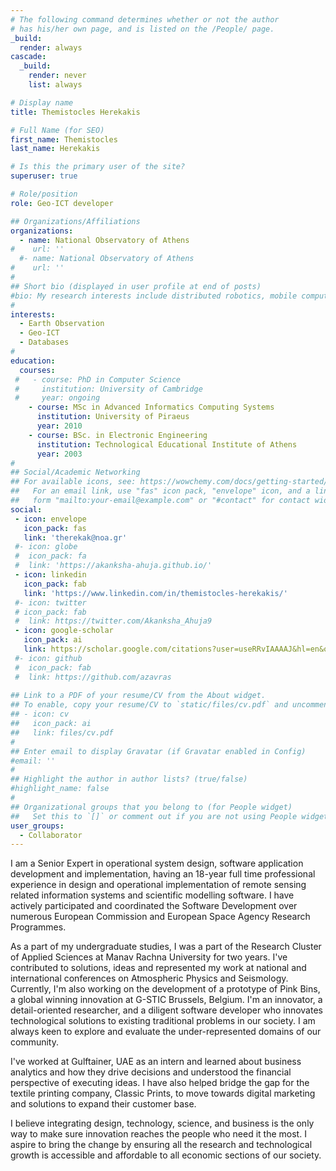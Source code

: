 ```yaml
---
# The following command determines whether or not the author
# has his/her own page, and is listed on the /People/ page.
_build:
  render: always
cascade:
  _build:
    render: never
    list: always

# Display name
title: Themistocles Herekakis

# Full Name (for SEO)
first_name: Themistocles
last_name: Herekakis

# Is this the primary user of the site?
superuser: true

# Role/position
role: Geo-ICT developer

## Organizations/Affiliations
organizations:
  - name: National Observatory of Athens 
#    url: ''
  #- name: National Observatory of Athens 
#    url: ''
#
## Short bio (displayed in user profile at end of posts)
#bio: My research interests include distributed robotics, mobile computing and programmable matter.
#
interests:
  - Earth Observation
  - Geo-ICT
  - Databases
#
education:
  courses:
 #   - course: PhD in Computer Science
 #     institution: University of Cambridge
 #     year: ongoing
    - course: MSc in Advanced Informatics Computing Systems
      institution: University of Piraeus
      year: 2010
    - course: BSc. in Electronic Engineering
      institution: Technological Educational Institute of Athens
      year: 2003
#
## Social/Academic Networking
## For available icons, see: https://wowchemy.com/docs/getting-started/page-builder/#icons
##   For an email link, use "fas" icon pack, "envelope" icon, and a link in the
##   form "mailto:your-email@example.com" or "#contact" for contact widget.
social:
 - icon: envelope
   icon_pack: fas
   link: 'therekak@noa.gr'
 #- icon: globe
 #  icon_pack: fa
 #  link: 'https://akanksha-ahuja.github.io/'
 - icon: linkedin
   icon_pack: fab
   link: 'https://www.linkedin.com/in/themistocles-herekakis/'
 #- icon: twitter
 # icon_pack: fab
 #  link: https://twitter.com/Akanksha_Ahuja9
 - icon: google-scholar
   icon_pack: ai
   link: https://scholar.google.com/citations?user=useRRvIAAAAJ&hl=en&oi=sra
 #- icon: github
 #  icon_pack: fab
 #  link: https://github.com/azavras
   
## Link to a PDF of your resume/CV from the About widget.
## To enable, copy your resume/CV to `static/files/cv.pdf` and uncomment the lines below.
## - icon: cv
##   icon_pack: ai
##   link: files/cv.pdf
#
## Enter email to display Gravatar (if Gravatar enabled in Config)
#email: ''
#
## Highlight the author in author lists? (true/false)
#highlight_name: false
#
## Organizational groups that you belong to (for People widget)
##   Set this to `[]` or comment out if you are not using People widget.
user_groups:
  - Collaborator
---
```

I am a Senior Expert in operational system design, software application development and implementation, having an 18-year full time professional experience in design and operational implementation of remote sensing related information systems and scientific modelling software. 
I have actively participated and coordinated the Software Development over numerous European Commission and European Space Agency Research Programmes.

As a part of my undergraduate studies, I was a part of the Research Cluster of Applied Sciences at Manav Rachna University for two years. I've contributed to solutions, ideas and represented my work at national and international conferences on Atmospheric Physics and Seismology. Currently, I'm also working on the development of a prototype of Pink Bins, a global winning innovation at G-STIC Brussels, Belgium. I'm an innovator, a detail-oriented researcher, and a diligent software developer who innovates technological solutions to existing traditional problems in our society. I am always keen to explore and evaluate the under-represented domains of our community. 

I've worked at Gulftainer, UAE as an intern and learned about business analytics and how they drive decisions and understood the financial perspective of executing ideas. I have also helped bridge the gap for the textile printing company, Classic Prints, to move towards digital marketing and solutions to expand their customer base.

I believe integrating design, technology, science, and business is the only way to make sure innovation reaches the people who need it the most. I aspire to bring the change by ensuring all the research and technological growth is accessible and affordable to all economic sections of our society.
